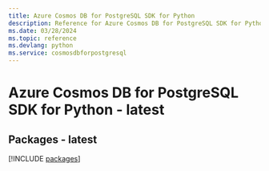 ```yaml
---
title: Azure Cosmos DB for PostgreSQL SDK for Python
description: Reference for Azure Cosmos DB for PostgreSQL SDK for Python
ms.date: 03/28/2024
ms.topic: reference
ms.devlang: python
ms.service: cosmosdbforpostgresql
---
```

# Azure Cosmos DB for PostgreSQL SDK for Python - latest
## Packages - latest
[!INCLUDE [packages](cosmos-db-for-postgresql-index.md)]